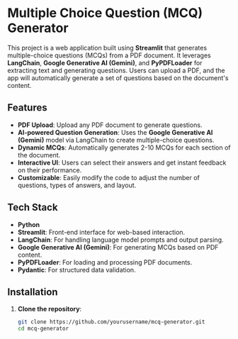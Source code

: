 # Multiple Choice Question (MCQ) Generator

This project is a web application built using **Streamlit** that generates multiple-choice questions (MCQs) from a PDF document. It leverages **LangChain**, **Google Generative AI (Gemini)**, and **PyPDFLoader** for extracting text and generating questions. Users can upload a PDF, and the app will automatically generate a set of questions based on the document's content.

## Features

- **PDF Upload**: Upload any PDF document to generate questions.
- **AI-powered Question Generation**: Uses the **Google Generative AI (Gemini)** model via LangChain to create multiple-choice questions.
- **Dynamic MCQs**: Automatically generates 2-10 MCQs for each section of the document.
- **Interactive UI**: Users can select their answers and get instant feedback on their performance.
- **Customizable**: Easily modify the code to adjust the number of questions, types of answers, and layout.

## Tech Stack

- **Python**
- **Streamlit**: Front-end interface for web-based interaction.
- **LangChain**: For handling language model prompts and output parsing.
- **Google Generative AI (Gemini)**: For generating MCQs based on PDF content.
- **PyPDFLoader**: For loading and processing PDF documents.
- **Pydantic**: For structured data validation.

## Installation

1. **Clone the repository**:
   ```bash
   git clone https://github.com/yourusername/mcq-generator.git
   cd mcq-generator
